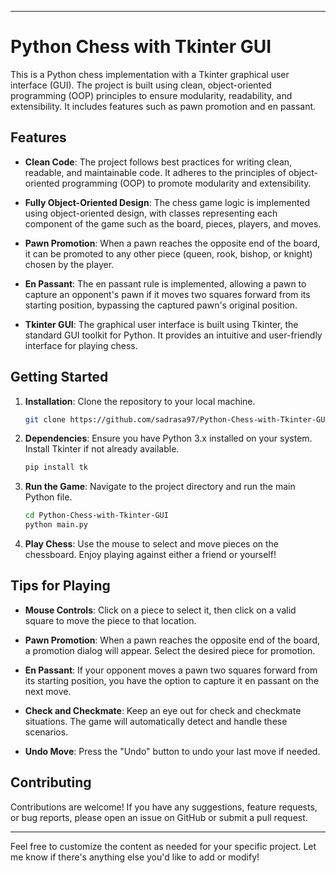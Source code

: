 
---

# Python Chess with Tkinter GUI

This is a Python chess implementation with a Tkinter graphical user interface (GUI). The project is built using clean, object-oriented programming (OOP) principles to ensure modularity, readability, and extensibility. It includes features such as pawn promotion and en passant.

## Features

- **Clean Code**: The project follows best practices for writing clean, readable, and maintainable code. It adheres to the principles of object-oriented programming (OOP) to promote modularity and extensibility.

- **Fully Object-Oriented Design**: The chess game logic is implemented using object-oriented design, with classes representing each component of the game such as the board, pieces, players, and moves.

- **Pawn Promotion**: When a pawn reaches the opposite end of the board, it can be promoted to any other piece (queen, rook, bishop, or knight) chosen by the player.

- **En Passant**: The en passant rule is implemented, allowing a pawn to capture an opponent's pawn if it moves two squares forward from its starting position, bypassing the captured pawn's original position.

- **Tkinter GUI**: The graphical user interface is built using Tkinter, the standard GUI toolkit for Python. It provides an intuitive and user-friendly interface for playing chess.

## Getting Started

1. **Installation**: Clone the repository to your local machine.

   ```bash
   git clone https://github.com/sadrasa97/Python-Chess-with-Tkinter-GUI.git
   ```

2. **Dependencies**: Ensure you have Python 3.x installed on your system. Install Tkinter if not already available.

   ```bash
   pip install tk
   ```

3. **Run the Game**: Navigate to the project directory and run the main Python file.

   ```bash
   cd Python-Chess-with-Tkinter-GUI
   python main.py
   ```

4. **Play Chess**: Use the mouse to select and move pieces on the chessboard. Enjoy playing against either a friend or yourself!

## Tips for Playing

- **Mouse Controls**: Click on a piece to select it, then click on a valid square to move the piece to that location.
  
- **Pawn Promotion**: When a pawn reaches the opposite end of the board, a promotion dialog will appear. Select the desired piece for promotion.
  
- **En Passant**: If your opponent moves a pawn two squares forward from its starting position, you have the option to capture it en passant on the next move.

- **Check and Checkmate**: Keep an eye out for check and checkmate situations. The game will automatically detect and handle these scenarios.

- **Undo Move**: Press the "Undo" button to undo your last move if needed.

## Contributing

Contributions are welcome! If you have any suggestions, feature requests, or bug reports, please open an issue on GitHub or submit a pull request.

---

Feel free to customize the content as needed for your specific project. Let me know if there's anything else you'd like to add or modify!
